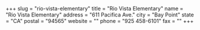 +++
slug = "rio-vista-elementary"
title = "Rio Vista Elementary"
name = "Rio Vista Elementary"
address = "611 Pacifica Ave."
city = "Bay Point"
state = "CA"
postal = "94565"
website = ""
phone = "925 458-6101"
fax = ""
+++
